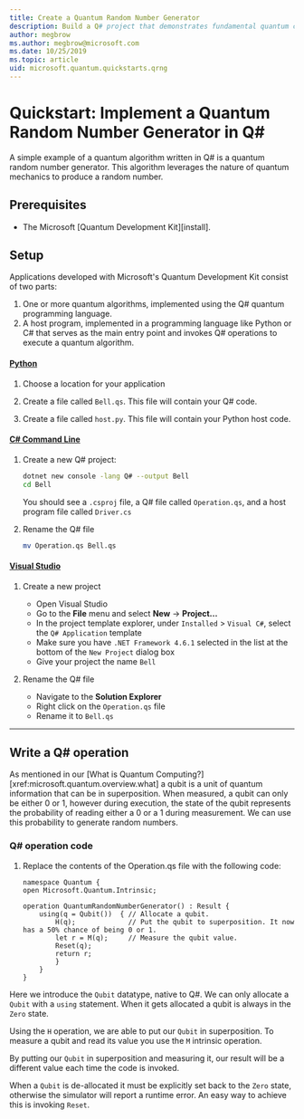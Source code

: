 ```yaml
---
title: Create a Quantum Random Number Generator
description: Build a Q# project that demonstrates fundamental quantum concepts like superposition by creating a quantum random number generator.
author: megbrow
ms.author: megbrow@microsoft.com
ms.date: 10/25/2019
ms.topic: article
uid: microsoft.quantum.quickstarts.qrng
---
```



# Quickstart: Implement a Quantum Random Number Generator in Q#
A simple example of a quantum algorithm written in Q# is a quantum random number generator. This algorithm leverages the nature of quantum mechanics to produce a random number. 

## Prerequisites

- The Microsoft [Quantum Development Kit][install].

## Setup

Applications developed with Microsoft's Quantum Development Kit consist of two parts:

1. One or more quantum algorithms, implemented using the Q# quantum programming language.
1. A host program, implemented in a programming language like Python or C# that serves as the main entry point and invokes Q# operations to execute a quantum algorithm.

#### [Python](#tab/tabid-python)

1. Choose a location for your application

1. Create a file called `Bell.qs`. This file will contain your Q# code.

1. Create a file called `host.py`. This file will contain your Python host code.

#### [C# Command Line](#tab/tabid-csharp)

1. Create a new Q# project:

    ```bash
    dotnet new console -lang Q# --output Bell
    cd Bell
    ```

    You should see a `.csproj` file, a Q# file called `Operation.qs`, and a host program file called `Driver.cs`

1. Rename the Q# file

    ```bash
    mv Operation.qs Bell.qs
    ```

#### [Visual Studio](#tab/tabid-vs2019)

1. Create a new project

   * Open Visual Studio
   * Go to the **File** menu and select **New** -> **Project...**
   * In the project template explorer, under `Installed` > `Visual C#`, select the `Q# Application` template
   * Make sure you have `.NET Framework 4.6.1` selected in the list at the bottom of the `New Project` dialog box
   * Give your project the name `Bell`

1. Rename the Q# file

   * Navigate to the **Solution Explorer**
   * Right click on the `Operation.qs` file
   * Rename it to `Bell.qs`

* * *

## Write a Q# operation

As mentioned in our [What is Quantum Computing?][xref:microsoft.quantum.overview.what] a qubit is a unit of quantum information that can be in superposition. When measured, a qubit can only be either 0 or 1, however during execution, the state of the qubit represents the probability of reading either a 0 or a 1 during measurement. We can use this probability to generate random numbers.

### Q# operation code

1. Replace the contents of the Operation.qs file with the following code:

    ```qsharp
    namespace Quantum {
    open Microsoft.Quantum.Intrinsic;

    operation QuantumRandomNumberGenerator() : Result {
        using(q = Qubit())  { // Allocate a qubit.
            H(q);             // Put the qubit to superposition. It now has a 50% chance of being 0 or 1.
            let r = M(q);     // Measure the qubit value.
            Reset(q);
            return r;
            }
        }
    }
    ```

Here we introduce the `Qubit` datatype, native to Q#. We can only allocate a `Qubit` with a `using` statement. When it gets allocated a qubit is always in the `Zero`  state. 

Using the `H` operation, we are able to put our `Qubit` in superposition. To measure a qubit and read its value you use the `M` intrinsic operation.

By putting our `Qubit` in superposition and measuring it, our result will be a different value each time the code is invoked. 

When a `Qubit` is de-allocated it must be explicitly set back to the `Zero` state, otherwise the simulator will report a runtime error. An easy way to achieve this is invoking `Reset`.
